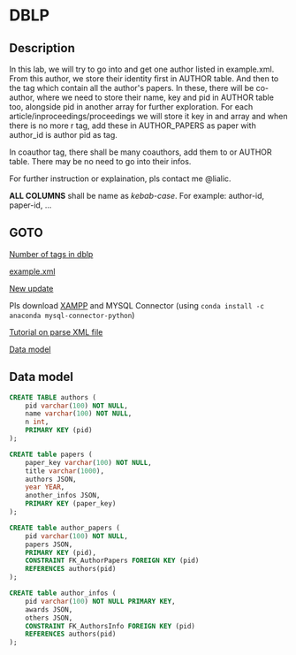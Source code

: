 # DBLP 

## Description
In this lab, we will try to go into and get one author listed in example.xml. From this author, we store their identity first in AUTHOR table. And then to the <r> tag which contain all the author's papers. In these, there will be co-author, where we need to store their name, key and pid in AUTHOR table too, alongside pid in another array for further exploration.
For each article/inproceedings/proceedings we will store it key in and array and when there is no more r tag, add these in AUTHOR_PAPERS as paper with author_id is author pid as tag.

In coauthor tag, there shall be many coauthors, add them to or AUTHOR table. There may be no need to go into their infos.

For further instruction or explaination, pls contact me @lialic.

**ALL COLUMNS** shall be name as *kebab-case*. For example: author-id, paper-id, ...

## GOTO 
[Number of tags in dblp](https://dblp.org/faq/How+are+data+annotations+used+in+dblp+xml.html)

[example.xml](https://dblp.org/pid/08/1510.xml)

[New update](https://blog.dblp.org/2020/08/18/new-dblp-url-scheme-and-api-changes/)

Pls download [XAMPP](https://www.apachefriends.org/index.html) and MYSQL Connector (using ```conda install -c anaconda mysql-connector-python```)

[Tutorial on parse XML file](https://www.geeksforgeeks.org/how-to-store-xml-data-into-a-mysql-database-using-python/)

[Data model](https://1drv.ms/u/s!AhZv8ipaWh2mgrdVHhTwJWOP0iklCw)


## Data model


```sql
CREATE TABLE authors (
	pid varchar(100) NOT NULL,
    name varchar(100) NOT NULL,
    n int,
    PRIMARY KEY (pid)
);

CREATE table papers (
	paper_key varchar(100) NOT NULL,
    title varchar(1000),
    authors JSON,
    year YEAR,
	another_infos JSON,
    PRIMARY KEY (paper_key)
);

CREATE table author_papers (
	pid varchar(100) NOT NULL,
    papers JSON,
    PRIMARY KEY (pid),
    CONSTRAINT FK_AuthorPapers FOREIGN KEY (pid)
    REFERENCES authors(pid)
);

CREATE table author_infos (
    pid varchar(100) NOT NULL PRIMARY KEY,
    awards JSON,
    others JSON,
    CONSTRAINT FK_AuthorsInfo FOREIGN KEY (pid)
    REFERENCES authors(pid)
);
```